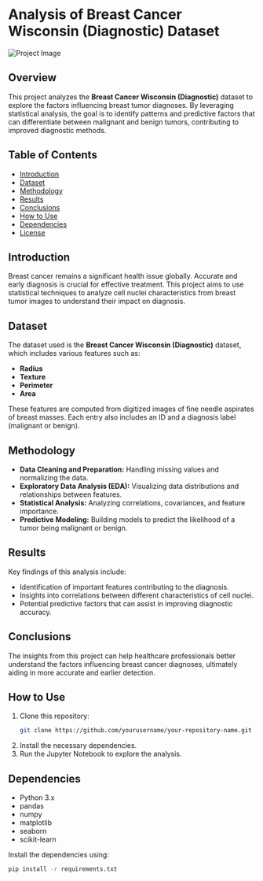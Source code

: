 # Analysis of Breast Cancer Wisconsin (Diagnostic) Dataset

![Project Image](image_url_placeholder)

## Overview

This project analyzes the **Breast Cancer Wisconsin (Diagnostic)** dataset to explore the factors influencing breast tumor diagnoses. By leveraging statistical analysis, the goal is to identify patterns and predictive factors that can differentiate between malignant and benign tumors, contributing to improved diagnostic methods.

## Table of Contents

- [Introduction](#introduction)
- [Dataset](#dataset)
- [Methodology](#methodology)
- [Results](#results)
- [Conclusions](#conclusions)
- [How to Use](#how-to-use)
- [Dependencies](#dependencies)
- [License](#license)

## Introduction

Breast cancer remains a significant health issue globally. Accurate and early diagnosis is crucial for effective treatment. This project aims to use statistical techniques to analyze cell nuclei characteristics from breast tumor images to understand their impact on diagnosis.

## Dataset

The dataset used is the **Breast Cancer Wisconsin (Diagnostic)** dataset, which includes various features such as:

- **Radius**
- **Texture**
- **Perimeter**
- **Area**

These features are computed from digitized images of fine needle aspirates of breast masses. Each entry also includes an ID and a diagnosis label (malignant or benign).

## Methodology

- **Data Cleaning and Preparation:** Handling missing values and normalizing the data.
- **Exploratory Data Analysis (EDA):** Visualizing data distributions and relationships between features.
- **Statistical Analysis:** Analyzing correlations, covariances, and feature importance.
- **Predictive Modeling:** Building models to predict the likelihood of a tumor being malignant or benign.

## Results

Key findings of this analysis include:

- Identification of important features contributing to the diagnosis.
- Insights into correlations between different characteristics of cell nuclei.
- Potential predictive factors that can assist in improving diagnostic accuracy.

## Conclusions

The insights from this project can help healthcare professionals better understand the factors influencing breast cancer diagnoses, ultimately aiding in more accurate and earlier detection.

## How to Use

1. Clone this repository:
    ```bash
    git clone https://github.com/yourusername/your-repository-name.git
    ```
2. Install the necessary dependencies.
3. Run the Jupyter Notebook to explore the analysis.

## Dependencies

- Python 3.x
- pandas
- numpy
- matplotlib
- seaborn
- scikit-learn

Install the dependencies using:
```bash
pip install -r requirements.txt
